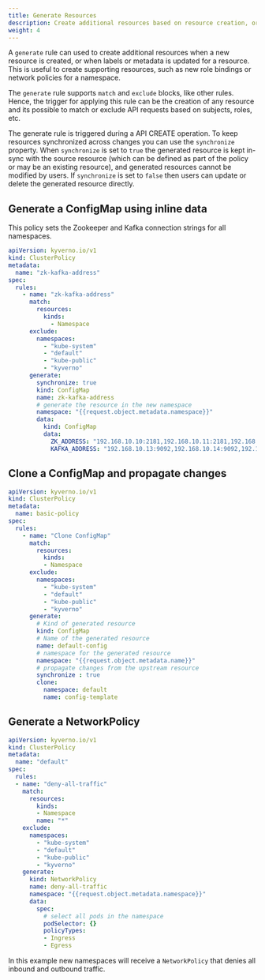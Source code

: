 ```yaml
---
title: Generate Resources
description: Create additional resources based on resource creation, or label/metadata changes. 
weight: 4
---
```


A ```generate``` rule can used to create additional resources when a new resource is created, or when labels or metadata is updated for a resource. This is useful to create supporting resources, such as new role bindings or network policies for a namespace.

The `generate` rule supports `match` and `exclude` blocks, like other rules. Hence, the trigger for applying this rule can be the creation of any resource and its possible to match or exclude API requests based on subjects, roles, etc. 

The generate rule is triggered during a API CREATE operation. To keep resources synchronized across changes you can use the `synchronize` property. When `synchronize`  is set to `true`  the generated resource is kept in-sync with the source resource (which can be defined as part of the policy or may be an existing resource), and generated resources cannot be modified by users. If  `synchronize` is set to  `false` then users can update or delete the generated resource directly.


## Generate a ConfigMap using inline data

This policy sets the Zookeeper and Kafka connection strings for all namespaces.

```yaml
apiVersion: kyverno.io/v1
kind: ClusterPolicy
metadata:
  name: "zk-kafka-address"
spec:
  rules:
    - name: "zk-kafka-address"
      match:
        resources:
          kinds:
            - Namespace
      exclude:
        namespaces:
          - "kube-system"
          - "default"
          - "kube-public"
          - "kyverno"
      generate:
        synchronize: true
        kind: ConfigMap
        name: zk-kafka-address
        # generate the resource in the new namespace
        namespace: "{{request.object.metadata.namespace}}"
        data:
          kind: ConfigMap
          data:
            ZK_ADDRESS: "192.168.10.10:2181,192.168.10.11:2181,192.168.10.12:2181"
            KAFKA_ADDRESS: "192.168.10.13:9092,192.168.10.14:9092,192.168.10.15:9092"
```

## Clone a ConfigMap and propagate changes

````yaml
apiVersion: kyverno.io/v1
kind: ClusterPolicy
metadata:
  name: basic-policy
spec:
  rules:
    - name: "Clone ConfigMap"
      match:
        resources:
          kinds: 
          - Namespace
      exclude:
        namespaces:
          - "kube-system"
          - "default"
          - "kube-public"
          - "kyverno"
      generate:
        # Kind of generated resource 
        kind: ConfigMap 
        # Name of the generated resource
        name: default-config 
        # namespace for the generated resource
        namespace: "{{request.object.metadata.name}}" 
        # propagate changes from the upstream resource
        synchronize : true
        clone:
          namespace: default
          name: config-template
````

## Generate a NetworkPolicy

````yaml
apiVersion: kyverno.io/v1
kind: ClusterPolicy
metadata:
  name: "default"
spec:
  rules:
  - name: "deny-all-traffic"
    match:
      resources: 
        kinds:
        - Namespace
        name: "*"
    exclude:
      namespaces:
        - "kube-system"
        - "default"
        - "kube-public"
        - "kyverno"
    generate: 
      kind: NetworkPolicy
      name: deny-all-traffic
      namespace: "{{request.object.metadata.namespace}}" 
      data:  
        spec:
          # select all pods in the namespace
          podSelector: {}
          policyTypes: 
          - Ingress
          - Egress
````

In this example new namespaces will receive a `NetworkPolicy` that denies all inbound and outbound traffic.


